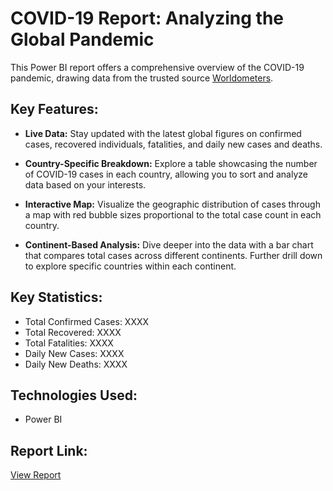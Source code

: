 # COVID-19 Report: Analyzing the Global Pandemic

This Power BI report offers a comprehensive overview of the COVID-19 pandemic, drawing data from the trusted source [Worldometers](https://www.worldometers.info).

## Key Features:

- **Live Data:** Stay updated with the latest global figures on confirmed cases, recovered individuals, fatalities, and daily new cases and deaths. 
  
- **Country-Specific Breakdown:** Explore a table showcasing the number of COVID-19 cases in each country, allowing you to sort and analyze data based on your interests. 
- **Interactive Map:** Visualize the geographic distribution of cases through a map with red bubble sizes proportional to the total case count in each country. 
  
- **Continent-Based Analysis:** Dive deeper into the data with a bar chart that compares total cases across different continents. Further drill down to explore specific countries within each continent.

## Key Statistics:
- Total Confirmed Cases: XXXX
- Total Recovered: XXXX
- Total Fatalities: XXXX
- Daily New Cases: XXXX
- Daily New Deaths: XXXX

## Technologies Used:
- Power BI

## Report Link:
[View Report](https://app.powerbi.com/view?r=eyJrIjoiOGU5ZGIyMWEtYWY4OC00Yzc2LTljMTMtNjJhOWZiNGU0MjExIiwidCI6ImRmODY3OWNkLWE4MGUtNDVkOC05OWFjLWM4M2VkN2ZmOTVhMCJ9)

